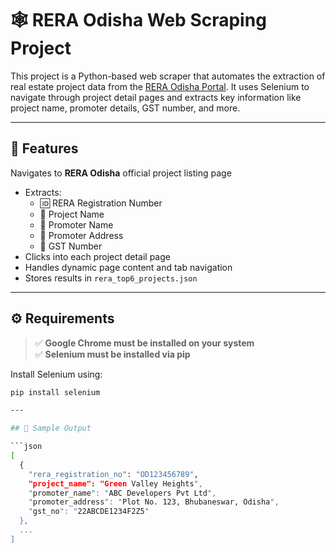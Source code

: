# 🕸️ RERA Odisha Web Scraping Project

This project is a Python-based web scraper that automates the extraction of real estate project data from the [RERA Odisha Portal](https://rera.odisha.gov.in). It uses Selenium to navigate through project detail pages and extracts key information like project name, promoter details, GST number, and more.

---

## 📌 Features

 Navigates to **RERA Odisha** official project listing page
- Extracts:
  - 🆔 RERA Registration Number
  - 🏢 Project Name
  - 👤 Promoter Name
  - 📍 Promoter Address
  - 💼 GST Number
- Clicks into each project detail page
- Handles dynamic page content and tab navigation
- Stores results in `rera_top6_projects.json`

---

## ⚙️ Requirements

> ✅ **Google Chrome must be installed on your system**  
> ✅ **Selenium must be installed via pip**

Install Selenium using:

```bash
pip install selenium

---

## 📁 Sample Output

```json
[
  {
    "rera_registration_no": "OD123456789",
    "project_name": "Green Valley Heights",
    "promoter_name": "ABC Developers Pvt Ltd",
    "promoter_address": "Plot No. 123, Bhubaneswar, Odisha",
    "gst_no": "22ABCDE1234F2Z5"
  },
  ...
]
